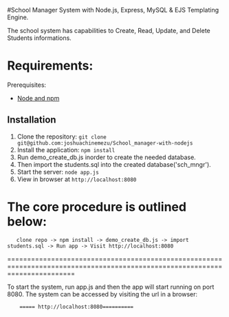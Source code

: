 ﻿#School Manager System with Node.js, Express, MySQL & EJS Templating Engine.

The school system has capabilities to Create, Read, Update, and Delete Students informations.

Requirements:
============

Prerequisites:
- [Node and npm](http://nodejs.org)

## Installation

1. Clone the repository: `git clone git@github.com:joshuachinemezu/School_manager-with-nodejs`
2. Install the application: `npm install`
4. Run demo_create_db.js inorder to create the needed database.
5. Then import the students.sql into the created database('sch_mngr').
7. Start the server: `node app.js`
8. View in browser at `http://localhost:8080`


The core procedure is outlined below:
==============================================================================================================================

       clone repo -> npm install -> demo_create_db.js -> import students.sql -> Run app -> Visit http://localhost:8080

=============================================================================================================================


To start the system, run app.js and then the app will start running on port 8080.
 The system can be accessed by visiting the url in a browser:

        ===== http://localhost:8080==========
